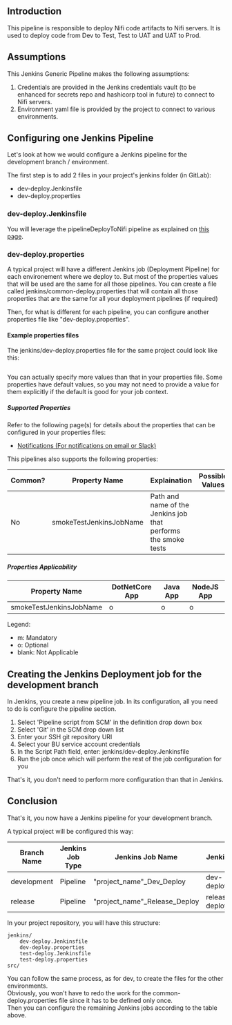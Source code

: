 ## Introduction
This pipeline is responsible to deploy Nifi code artifacts to Nifi servers. It is used to deploy code from Dev to Test, Test to UAT and UAT to Prod.
## Assumptions
This Jenkins Generic Pipeline makes the following assumptions:

1. Credentials are provided in the Jenkins credentials vault (to be enhanced for secrets repo and hashicorp tool in future) to connect to Nifi servers.
2. Environment yaml file is provided by the project to connect to various environments.

## Configuring one Jenkins Pipeline
Let's look at how we would configure a Jenkins pipeline for the development branch / environment.

The first step is to add 2 files in your project's jenkins folder (in GitLab):
- dev-deploy.Jenkinsfile
- dev-deploy.properties

### dev-deploy.Jenkinsfile
You will leverage the pipelineDeployToNifi pipeline as explained on [this page](docs/deploy.md).

### dev-deploy.properties
A typical project will have a different Jenkins job (Deployment Pipeline) for each environement where we deploy to.
But most of the properties values that will be used are the same for all those pipelines.
You can create a file called jenkins/common-deploy.properties that will contain all those properties that are the same for all your deployment pipelines (if required)

Then, for what is different for each pipeline, you can configure another properties file like "dev-deploy.properties".

#### Example properties files

The jenkins/dev-deploy.properties file for the same project could look like this:

```properties

```


You can actually specify more values than that in your properties file.  Some properties have default values, so you may not need to provide a value for them explicitly if the default is good for your job context.

##### Supported Properties

Refer to the following page(s) for details about the properties that can be configured in your properties files:
 * [Notifications (For notifications on email or Slack)](docs/notifications.md)

This pipelines also supports the following properties:

| Common? | Property Name | Explaination | Possible Values | Default Value |
| ------------- | ------------ | --------------- | ------------- |------------- |
| No | smokeTestJenkinsJobName | Path and name of the Jenkins job that performs the smoke tests | | null |

##### Properties Applicability

| Property Name | DotNetCore App | Java App | NodeJS App |
| ------------- | --- | ---------- | ---------- |
| smokeTestJenkinsJobName | o  | o | o |

Legend:
 * m: Mandatory
 * o: Optional
 * blank: Not Applicable

## Creating the Jenkins Deployment job for the development branch
In Jenkins, you create a new pipeline job.
In its configuration, all you need to do is configure the pipeline section.

1. Select 'Pipeline script from SCM' in the definition drop down box
2. Select 'Git' in the SCM drop down list
3. Enter your SSH git repository URI 
4. Select your BU service account credentials
5. In the Script Path field, enter: jenkins/dev-deploy.Jenkinsfile
6. Run the job once which will perform the rest of the job configuration for you

That's it, you don't need to perform more configuration than that in Jenkins.


## Conclusion
That's it, you now have a Jenkins pipeline for your development branch.

A typical project will be configured this way:

| Branch Name | Jenkins Job Type | Jenkins Job Name | Jenkinsfile Name | Properties File Name | Jenkins job branches |
| ----------- | ---------------- | ---------------- | ---------------- | -------------------- | -------------------- |
| development | Pipeline | "project_name"_Dev_Deploy | dev-deploy.Jenkinsfile | dev-deploy.properties | dev* |
| release | Pipeline | "project_name"_Release_Deploy | release-deploy.Jenkinsfile | release-deploy.properties | release* |

In your project repository, you will have this structure:

```
jenkins/  
    dev-deploy.Jenkinsfile  
    dev-deploy.properties  
    test-deploy.Jenkinsfile  
    test-deploy.properties  
src/  
```

You can follow the same process, as for dev, to create the files for the other environments.  
Obviously, you won't have to redo the work for the common-deploy.properties file since it has to be defined only once.  
Then you can configure the remaining Jenkins jobs according to the table above.
